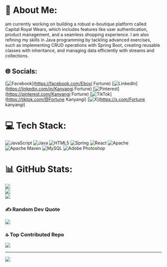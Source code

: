 # 💫 About Me:
 am currently working on building a robust e-boutique platform called Capital Royal Wears, which includes features like user authentication, product management, and a seamless shopping experience. I am also refining my skills in Java programming by tackling advanced exercises, such as implementing CRUD operations with Spring Boot, creating reusable classes with inheritance, and managing data efficiently with streams and collections.<br>


## 🌐 Socials:
[![Facebook](https://img.shields.io/badge/Facebook-%231877F2.svg?logo=Facebook&logoColor=white)](https://facebook.com/Eboyi Fortune) [![LinkedIn](https://img.shields.io/badge/LinkedIn-%230077B5.svg?logo=linkedin&logoColor=white)](https://linkedin.com/in/Kanyangi Fortune) [![Pinterest](https://img.shields.io/badge/Pinterest-%23E60023.svg?logo=Pinterest&logoColor=white)](https://pinterest.com/Kanyangi Fortune) [![TikTok](https://img.shields.io/badge/TikTok-%23000000.svg?logo=TikTok&logoColor=white)](https://tiktok.com/@Fortune Kanyangi) [![X](https://img.shields.io/badge/X-black.svg?logo=X&logoColor=white)](https://x.com/Fortune kanyangi) 

# 💻 Tech Stack:
![JavaScript](https://img.shields.io/badge/javascript-%23323330.svg?style=for-the-badge&logo=javascript&logoColor=%23F7DF1E) ![Java](https://img.shields.io/badge/java-%23ED8B00.svg?style=for-the-badge&logo=openjdk&logoColor=white) ![HTML5](https://img.shields.io/badge/html5-%23E34F26.svg?style=for-the-badge&logo=html5&logoColor=white) ![Spring](https://img.shields.io/badge/spring-%236DB33F.svg?style=for-the-badge&logo=spring&logoColor=white) ![React](https://img.shields.io/badge/react-%2320232a.svg?style=for-the-badge&logo=react&logoColor=%2361DAFB) ![Apache](https://img.shields.io/badge/apache-%23D42029.svg?style=for-the-badge&logo=apache&logoColor=white) ![Apache Maven](https://img.shields.io/badge/Apache%20Maven-C71A36?style=for-the-badge&logo=Apache%20Maven&logoColor=white) ![MySQL](https://img.shields.io/badge/mysql-4479A1.svg?style=for-the-badge&logo=mysql&logoColor=white) ![Adobe Photoshop](https://img.shields.io/badge/adobe%20photoshop-%2331A8FF.svg?style=for-the-badge&logo=adobe%20photoshop&logoColor=white)
# 📊 GitHub Stats:
![](https://github-readme-stats.vercel.app/api?username=FORTUNEbk&theme=dark&hide_border=false&include_all_commits=false&count_private=false)<br/>
![](https://github-readme-streak-stats.herokuapp.com/?user=FORTUNEbk&theme=dark&hide_border=false)<br/>
![](https://github-readme-stats.vercel.app/api/top-langs/?username=FORTUNEbk&theme=dark&hide_border=false&include_all_commits=false&count_private=false&layout=compact)

### ✍️ Random Dev Quote
![](https://quotes-github-readme.vercel.app/api?type=horizontal&theme=radical)

### 🔝 Top Contributed Repo
![](https://github-contributor-stats.vercel.app/api?username=FORTUNEbk&limit=5&theme=dark&combine_all_yearly_contributions=true)

---
[![](https://visitcount.itsvg.in/api?id=FORTUNEbk&icon=0&color=0)](https://visitcount.itsvg.in)

<!-- Proudly created with GPRM ( https://gprm.itsvg.in ) -->
